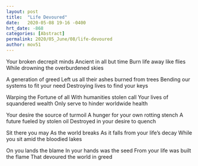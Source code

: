 ```yaml
---
layout: post
title:  "Life Devoured"
date:   2020-05-08 19-16 -0400
hrt_date: -868
categories: [Abstract]
permalink: 2020/05_June/08/life-devoured
author: mov51
---
```

Your broken decrepit minds
Ancient in all but time
Burn life away like flies
While drowning the overburdened skies

A generation of greed
Left us all their ashes burned from trees
Bending our systems to fit your need
Destroying lives to find your keys

Warping the Fortune of all
With humanities stolen call
Your lives of squandered wealth
Only serve to hinder worldwide health

Your desire the source of turmoil
A hunger for your own rotting stench
A future fueled by stolen oil
Destroyed in your desire to quench

Sit there you may
As the world breaks
As it falls from your life’s decay
While you sit amid the bloodied lakes

On you lands the blame
In your hands was the seed
From your life was built the flame
That devoured the world in greed